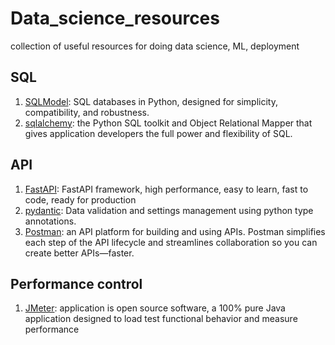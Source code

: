 # Data_science_resources
collection of useful resources for doing data science, ML, deployment

## SQL 
1. [SQLModel](https://github.com/tiangolo/sqlmodel): SQL databases in Python, designed for simplicity, compatibility, and robustness. 
2. [sqlalchemy](https://www.sqlalchemy.org/): the Python SQL toolkit and Object Relational Mapper that gives application developers the full power and flexibility of SQL.

## API 
1. [FastAPI](https://fastapi.tiangolo.com/):  FastAPI framework, high performance, easy to learn, fast to code, ready for production  
2. [pydantic](https://pydantic-docs.helpmanual.io/): Data validation and settings management using python type annotations.
3. [Postman](https://www.postman.com/): an API platform for building and using APIs. Postman simplifies each step of the API lifecycle and streamlines collaboration so you can create better APIs—faster.

## Performance control
1. [JMeter](https://jmeter.apache.org/): application is open source software, a 100% pure Java application designed to load test functional behavior and measure performance
